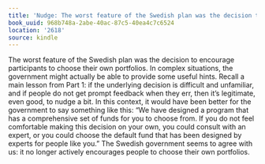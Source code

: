 ```yaml
---
title: 'Nudge: The worst feature of the Swedish plan was the decision to en…'
book_uuid: 968b748a-2abe-40ac-87c5-40ea4c7c6524
location: '2618'
source: kindle
---
```


The worst feature of the Swedish plan was the decision to encourage participants to choose their own portfolios. In complex situations, the government might actually be able to provide some useful hints. Recall a main lesson from Part 1: if the underlying decision is difficult and unfamiliar, and if people do not get prompt feedback when they err, then it’s legitimate, even good, to nudge a bit. In this context, it would have been better for the government to say something like this: “We have designed a program that has a comprehensive set of funds for you to choose from. If you do not feel comfortable making this decision on your own, you could consult with an expert, or you could choose the default fund that has been designed by experts for people like you.” The Swedish government seems to agree with us: it no longer actively encourages people to choose their own portfolios.